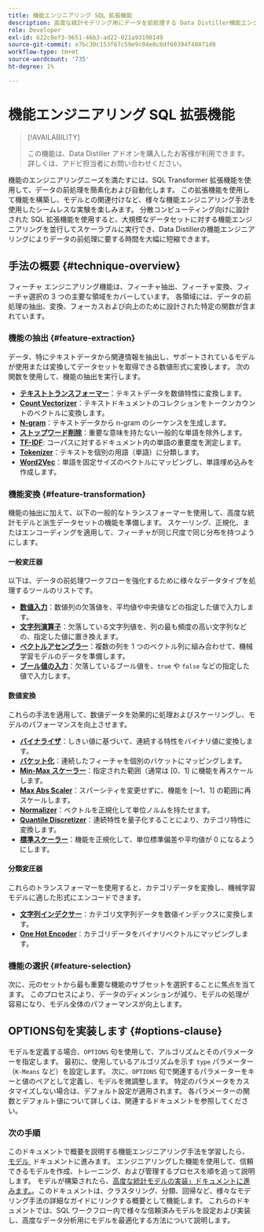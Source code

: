 ```yaml
---
title: 機能エンジニアリング SQL 拡張機能
description: 高度な統計モデリング用にデータを前処理する Data Distiller機能エンジニアリング SQL 拡張機能について説明します。 使用可能な機能の抽出、変換、選択の手法について説明します。
role: Developer
exl-id: 622c8ef3-9651-46b3-ad22-021a93190149
source-git-commit: e7bc30c153f67c59e9c04e8c8df60394f48871d0
workflow-type: tm+mt
source-wordcount: '735'
ht-degree: 1%

---
```


# 機能エンジニアリング SQL 拡張機能

>[!AVAILABILITY]
>
>この機能は、Data Distiller アドオンを購入したお客様が利用できます。 詳しくは、アドビ担当者にお問い合わせください。

機能のエンジニアリングニーズを満たすには、SQL Transformer 拡張機能を使用して、データの前処理を簡素化および自動化します。 この拡張機能を使用して機能を構築し、モデルとの関連付けなど、様々な機能エンジニアリング手法を使用したシームレスな実験を楽しみます。 分散コンピューティング向けに設計された SQL 拡張機能を使用すると、大規模なデータセットに対する機能エンジニアリングを並行してスケーラブルに実行でき、Data Distillerの機能エンジニアリングによりデータの前処理に要する時間を大幅に短縮できます。

## 手法の概要 {#technique-overview}

フィーチャ エンジニアリング機能は、フィーチャ抽出、フィーチャ変換、フィーチャ選択の 3 つの主要な領域をカバーしています。 各領域には、データの前処理の抽出、変換、フォーカスおよび向上のために設計された特定の関数が含まれています。

### 機能の抽出 {#feature-extraction}

データ、特にテキストデータから関連情報を抽出し、サポートされているモデルが使用または変換してデータセットを取得できる数値形式に変換します。 次の関数を使用して、機能の抽出を実行します。

- **[テキストトランスフォーマー](./feature-transformation.md#textual-transformations)**：テキストデータを数値特性に変換します。
- **[Count Vectorizer](./feature-transformation.md#countvectorizer)**：テキストドキュメントのコレクションをトークンカウントのベクトルに変換します。
- **[N-gram](./feature-transformation.md#ngram)**：テキストデータから n-gram のシーケンスを生成します。
- **[ストップワード削除](./feature-transformation.md#stopwordsremover)**：重要な意味を持たない一般的な単語を除外します。
- **[TF-IDF](./feature-transformation.md#tf-idf)**: コーパスに対するドキュメント内の単語の重要度を測定します。
- **[Tokenizer](./feature-transformation.md#tokenizer)**：テキストを個別の用語（単語）に分類します。
- **[Word2Vec](./feature-transformation.md#word2vec)**：単語を固定サイズのベクトルにマッピングし、単語埋め込みを作成します。

### 機能変換 {#feature-transformation}

機能の抽出に加えて、以下の一般的なトランスフォーマーを使用して、高度な統計モデルと派生データセットの機能を準備します。 スケーリング、正規化、またはエンコーディングを適用して、フィーチャが同じ尺度で同じ分布を持つようにします。

#### 一般変圧器

以下は、データの前処理ワークフローを強化するために様々なデータタイプを処理するツールのリストです。

- **[数値入力](./feature-transformation.md#numeric-imputer)**：数値列の欠落値を、平均値や中央値などの指定した値で入力します。
- **[文字列演算子](./feature-transformation.md#string-imputer)**：欠落している文字列値を、列の最も頻度の高い文字列などの、指定した値に置き換えます。
- **[ベクトルアセンブラー](./feature-transformation.md#vector-assembler)**：複数の列を 1 つのベクトル列に組み合わせて、機械学習モデルのデータを準備します。
- **[ブール値の入力](./feature-transformation.md#boolean-imputer)**：欠落しているブール値を、`true` や `false` などの指定した値で入力します。

#### 数値変換

これらの手法を適用して、数値データを効果的に処理およびスケーリングし、モデルのパフォーマンスを向上させます。

- **[バイナライザ](./feature-transformation.md#binarizer)**：しきい値に基づいて、連続する特性をバイナリ値に変換します。
- **[バケット化](./feature-transformation.md#bucketizer)**：連続したフィーチャを個別のバケットにマッピングします。
- **[Min-Max スケーラー](./feature-transformation.md#minmaxscaler)**：指定された範囲（通常は [0、1] に機能を再スケールします。
- **[Max Abs Scaler](./feature-transformation.md#maxabsscaler)**：スパーシティを変更せずに、機能を [～1、1] の範囲に再スケールします。
- **[Normalizer](./feature-transformation.md#normalizer)**：ベクトルを正規化して単位ノルムを持たせます。
- **[Quantile Discretizer](./feature-transformation.md#quantilediscretizer)**：連続特性を量子化することにより、カテゴリ特性に変換します。
- **[標準スケーラー](./feature-transformation.md#standardscaler)**：機能を正規化して、単位標準偏差や平均値が 0 になるようにします。

#### 分類変圧器

これらのトランスフォーマーを使用すると、カテゴリデータを変換し、機械学習モデルに適した形式にエンコードできます。

- **[文字列インデクサー](./feature-transformation.md#stringindexer)**：カテゴリ文字列データを数値インデックスに変換します。
- **[One Hot Encoder](./feature-transformation.md#onehotencoder)**：カテゴリデータをバイナリベクトルにマッピングします。

### 機能の選択 {#feature-selection}

次に、元のセットから最も重要な機能のサブセットを選択することに焦点を当てます。 このプロセスにより、データのディメンションが減り、モデルの処理が容易になり、モデル全体のパフォーマンスが向上します。

<!-- Commented out as it 
## Supported machine learning algorithms {#supported-ml-algorithms}

Once you have preprocessed your data, use the feature engineering SQL extension to prepare your data for the following machine learning algorithms:

### Classification and regression {#classification-regression}

Use logical regression to predict categorical outcomes and linear regression to predict continuous values.

- **Logical Regression**: Use this for binary classification tasks.
- **Linear Regression**: Apply this algorithm for predicting continuous values.

### Clustering {#clustering}

Use a clustering algorithm to group data points into distinct clusters based on their similarities.

- **[`K-Means`](./feature-transformation.md#kmeans)**: Use `K-Means` for unsupervised learning tasks to partition data into a specified number of clusters, with each data point assigned to the cluster with the nearest mean. -->

## OPTIONS句を実装します {#options-clause}

モデルを定義する場合、`OPTIONS` 句を使用して、アルゴリズムとそのパラメーターを指定します。 最初に、使用しているアルゴリズムを示す `type` パラメーター（`K-Means` など）を設定します。 次に、`OPTIONS` 句で関連するパラメーターをキーと値のペアとして定義し、モデルを微調整します。 特定のパラメータをカスタマイズしない場合は、デフォルト設定が適用されます。 各パラメーターの関数とデフォルト値について詳しくは、関連するドキュメントを参照してください。

### 次の手順

このドキュメントで概要を説明する機能エンジニアリング手法を学習したら、[&#x200B; モデル &#x200B;](./models.md) ドキュメントに進みます。 エンジニアリングした機能を使用して、信頼できるモデルを作成、トレーニング、および管理するプロセスを順を追って説明します。 モデルが構築されたら、[&#x200B; 高度な統計モデルの実装」ドキュメントに進みます。](./implement-models/implement-models.md)。このドキュメントは、クラスタリング、分類、回帰など、様々なモデリング手法の詳細なガイドにリンクする概要として機能します。 これらのドキュメントでは、SQL ワークフロー内で様々な信頼済みモデルを設定および実装し、高度なデータ分析用にモデルを最適化する方法について説明します。
